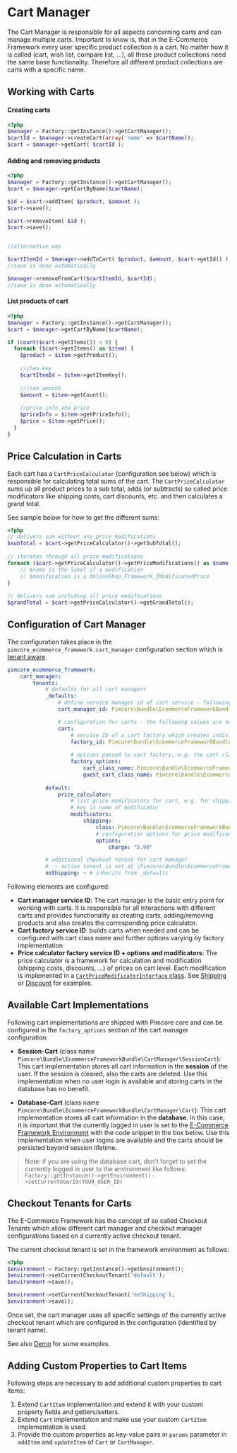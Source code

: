 # Cart Manager

The Cart Manager is responsible for all aspects concerning carts and can manage multiple carts. 
Important to know is, that in the E-Commerce Framework every user specific product collection is a cart. No matter 
how it is called (cart, wish list, compare list, ...), all these product collections need the same base 
functionality. Therefore all different product collections are carts with a specific name.
 

## Working with Carts

#### Creating carts
```php
<?php
$manager = Factory::getInstance()->getCartManager();
$cartId = $manager->createCart(array('name' => $cartName));
$cart = $manager->getCart( $cartId );
```

#### Adding and removing products
```php
<?php
$manager = Factory::getInstance()->getCartManager();
$cart = $manager->getCartByName($cartName);

$id = $cart->addItem( $product, $amount );
$cart->save();

$cart->removeItem( $id );
$cart->save();


//alternative way

$cartItemId = $manager->addToCart( $product, $amount, $cart->getId() );
//save is done automatically 

$manager->removeFromCart($cartItemId, $cartId);
//save is done automatically 
```

#### List products of cart
```php
<?php
$manager = Factory::getInstance()->getCartManager();
$cart = $manager->getCartByName($cartName);

if (count($cart->getItems()) > 0) {
  foreach ($cart->getItems() as $item) {
    $product = $item->getProduct();
 
    //item key
    $cartItemId = $item->getItemKey();
 
    //item amount
    $amount = $item->getCount();
 
    //price info and price
    $priceInfo = $item->getPriceInfo();
    $price = $item->getPrice(); 
  }
}
```


## Price Calculation in Carts
Each cart has a `CartPriceCalculator` (configuration see below) which is responsible for calculating total sums of the 
cart. The `CartPriceCalculator` sums up all product prices to a sub total, adds (or subtracts) so called price 
modificators like shipping costs, cart discounts, etc. and then calculates a grand total. 

See sample below for how to get the different sums: 
```php
<?php
// delivers sum without any price modifications
$subTotal = $cart->getPriceCalculator()->getSubTotal();
 
// iterates through all price modifications
foreach ($cart->getPriceCalculator()->getPriceModifications() as $name => $modification) {
    // $name is the label of a modification
    // $modification is a OnlineShop_Framework_IModificatedPrice
}
 
// delivers sum including all price modifications
$grandTotal = $cart->getPriceCalculator()->getGrandTotal();
``` 


## Configuration of Cart Manager

The configuration takes place in the `pimcore_ecommerce_framework.cart_manager` configuration section which is [tenant aware](./04_Configuration/README.md).

```yaml
pimcore_ecommerce_framework:
    cart_manager:
        tenants:
            # defaults for all cart managers
            _defaults:
                # define service manager id of cart service - following value is default and can be omitted
                cart_manager_id: Pimcore\Bundle\EcommerceFrameworkBundle\CartManager\MultiCartManager

                # configuration for carts - the following values are set by default and can be omitted 
                cart:
                    # service ID of a cart factory which creates individual carts at runtime                    
                    factory_id: Pimcore\Bundle\EcommerceFrameworkBundle\CartManager\CartFactory
                    
                    # options passed to cart factory, e.g. the cart class (available options vary by factory implementation)
                    factory_options:
                        cart_class_name: Pimcore\Bundle\EcommerceFrameworkBundle\CartManager\Cart
                        guest_cart_class_name: Pimcore\Bundle\EcommerceFrameworkBundle\CartManager\SessionCart
        
            default:   
                price_calculator:
                    # list price modificators for cart, e.g. for shipping-cost, special discounts, ...
                    # key is name of modificator
                    modificators:
                        shipping:
                            class: Pimcore\Bundle\EcommerceFrameworkBundle\CartManager\CartPriceModificator\Shipping
                            # configuration options for price modificator
                            options:
                                charge: "5.90"

            # additional checkout tenant for cart manager
            #  - active tenant is set at \Pimcore\Bundle\EcommerceFrameworkBundle\EnvironmentInterface::setCurrentCheckoutTenant()
            noShipping: ~ # inherits from _defaults
```

Following elements are configured: 

* **Cart manager service ID**: The cart manager is the basic entry point for working with carts. It is 
  responsible for all interactions with different carts and provides functionality as creating carts, 
  adding/removing products and also creates the corresponding price calculator. 
* **Cart factory service ID**: builds carts when needed and can be configured with cart class name and further options varying
  by factory implementation
* **Price calculator factory service ID + options and modificators**: The price calculator is a framework for calculation
  and modification (shipping costs, discounts, ...) of prices on cart level. Each modification is implemented in a 
  [`CartPriceModificatorInterface` class](https://github.com/pimcore/pimcore/blob/11.x/bundles/EcommerceFrameworkBundle/CartManager/CartPriceModificator/CartPriceModificatorInterface.php). 
  See [Shipping](https://github.com/pimcore/pimcore/blob/11.x/bundles/EcommerceFrameworkBundle/CartManager/CartPriceModificator/Shipping.php)
  or [Discount](https://github.com/pimcore/pimcore/blob/11.x/bundles/EcommerceFrameworkBundle/CartManager/CartPriceModificator/Discount.php)
  for examples.




## Available Cart Implementations

Following cart implementations are shipped with Pimcore core and can be configured in the `factory_options` section of 
the cart manager configuration: 

* **Session-Cart** (class name `Pimcore\Bundle\EcommerceFrameworkBundle\CartManager\SessionCart`): This cart implementation 
stores all cart information in the **session** of the user. If the session is cleared, also the carts are deleted. 
Use this implementation when no user login is available and storing carts in the database has no benefit.   

* **Database-Cart** (class name `Pimcore\Bundle\EcommerceFrameworkBundle\CartManager\Cart`): This cart implementation
stores all cart information in the **database**. In this case, it is important that the currently logged in user is set 
to the [E-Commerce Framework Environment](https://github.com/pimcore/pimcore/blob/11.x/bundles/EcommerceFrameworkBundle/EnvironmentInterface.php)
with the code snippet in the box below. 
Use this implementation when user logins are available and the carts should be persisted beyond session lifetime. 

> Note: if you are using the database cart, don't forget to set the currently logged in user to the environment like 
> follows: `Factory::getInstance()->getEnvironment()->setCurrentUserId(YOUR_USER_ID)` 

## Checkout Tenants for Carts
The E-Commerce Framework has the concept of so called Checkout Tenants which allow different cart manager and 
checkout manager configurations based on a currently active checkout tenant.
 
The current checkout tenant is set in the framework environment as follows: 

```php
<?php
$environment = Factory::getInstance()->getEnvironment();
$environment->setCurrentCheckoutTenant('default');
$environment->save();

$environment->setCurrentCheckoutTenant('noShipping');
$environment->save();
```

Once set, the cart manager uses all specific settings of the currently active checkout tenant which are configured
in the configuration (identified by tenant name).

See also [Demo](https://github.com/pimcore/demo/blob/11.x/config/ecommerce/base-ecommerce.yaml#L197) for some examples.  


## Adding Custom Properties to Cart Items

Following steps are necessary to add additional custom properties to cart items: 

1) Extend `CartItem` implementation and extend it with your custom property fields and getters/setters. 
2) Extend `Cart` implementation and make use your custom `CartItem` implementation is used.
3) Provide the custom properties as key-value pairs in `params` parameter in `addItem` and `updateItem` of `Cart` or `CartManager`. 
